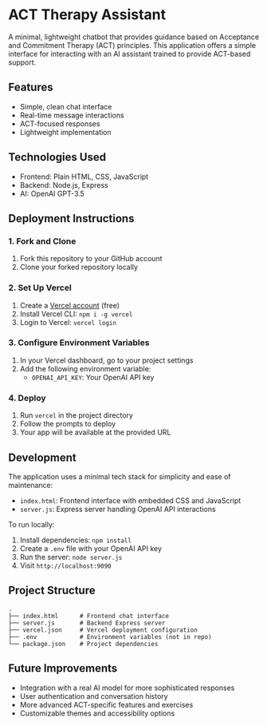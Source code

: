 # ACT Therapy Assistant

A minimal, lightweight chatbot that provides guidance based on Acceptance and Commitment Therapy (ACT) principles. This application offers a simple interface for interacting with an AI assistant trained to provide ACT-based support.

## Features

- Simple, clean chat interface
- Real-time message interactions
- ACT-focused responses
- Lightweight implementation

## Technologies Used

- Frontend: Plain HTML, CSS, JavaScript
- Backend: Node.js, Express
- AI: OpenAI GPT-3.5

## Deployment Instructions

### 1. Fork and Clone
1. Fork this repository to your GitHub account
2. Clone your forked repository locally

### 2. Set Up Vercel
1. Create a [Vercel account](https://vercel.com/signup) (free)
2. Install Vercel CLI: `npm i -g vercel`
3. Login to Vercel: `vercel login`

### 3. Configure Environment Variables
1. In your Vercel dashboard, go to your project settings
2. Add the following environment variable:
   - `OPENAI_API_KEY`: Your OpenAI API key

### 4. Deploy
1. Run `vercel` in the project directory
2. Follow the prompts to deploy
3. Your app will be available at the provided URL

## Development

The application uses a minimal tech stack for simplicity and ease of maintenance:

- `index.html`: Frontend interface with embedded CSS and JavaScript
- `server.js`: Express server handling OpenAI API interactions

To run locally:
1. Install dependencies: `npm install`
2. Create a `.env` file with your OpenAI API key
3. Run the server: `node server.js`
4. Visit `http://localhost:9090`

## Project Structure
```
.
├── index.html      # Frontend chat interface
├── server.js       # Backend Express server
├── vercel.json     # Vercel deployment configuration
├── .env            # Environment variables (not in repo)
└── package.json    # Project dependencies
```

## Future Improvements

- Integration with a real AI model for more sophisticated responses
- User authentication and conversation history
- More advanced ACT-specific features and exercises
- Customizable themes and accessibility options 